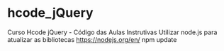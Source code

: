 # hcode_jQuery
Curso Hcode jQuery - Código das Aulas Instrutivas
Utilizar node.js para atualizar as bibliotecas
https://nodejs.org/en/
npm update
